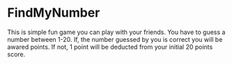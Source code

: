 # FindMyNumber
This is simple fun game you can play with your friends.
You have to guess a number between 1-20.
If, the number guessed by you is correct you will be awared points.
If not, 1 point will be deducted from your initial 20 points score.
